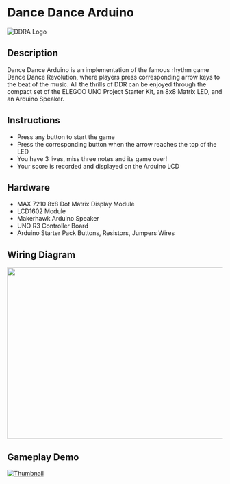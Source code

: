 # Dance Dance Arduino
![DDRA Logo](https://github.com/jtrieu48/DDRArduino/assets/77050179/eb901b36-f1c7-417e-a093-5b3325e8cfc7)


## Description
Dance Dance Arduino is an implementation of the famous rhythm game Dance Dance Revolution, where players press corresponding arrow keys to the beat of the music. All the thrills of DDR can be enjoyed through the compact set of the ELEGOO UNO Project Starter Kit, an 8x8 Matrix LED, and an Arduino Speaker. 

## Instructions
* Press any button to start the game
* Press the corresponding button when the arrow reaches the top of the LED
* You have 3 lives, miss three notes and its game over!
* Your score is recorded and displayed on the Arduino LCD

## Hardware
* MAX 7210 8x8 Dot Matrix Display Module
* LCD1602 Module
* Makerhawk Arduino Speaker
* UNO R3 Controller Board
* Arduino Starter Pack Buttons, Resistors, Jumpers Wires

## Wiring Diagram
<img src="https://github.com/jtrieu48/DDRArduino/assets/77050179/3e45814b-99e8-4aa2-afaf-a5d7503006ce" width="800" height="400">


## Gameplay Demo
[![Thumbnail](https://imgur.com/P4yL5bN.png)](https://www.youtube.com/watch?v=oGBtcMmGAPs)


